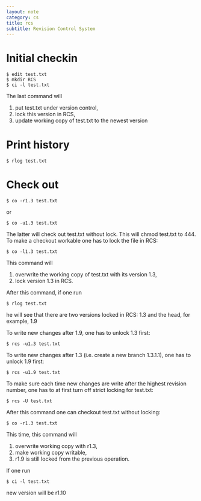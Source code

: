 ```yaml
---
layout: note
category: cs
title: rcs
subtitle: Revision Control System
---
```


Initial checkin
===============

    $ edit test.txt
    $ mkdir RCS
    $ ci -l test.txt

The last command will 

1. put test.txt under version control, 
2. lock this version in RCS,
3. update working copy of test.txt to the newest version


Print history
=============

    $ rlog test.txt

Check out
=========

    $ co -r1.3 test.txt

or

    $ co -u1.3 test.txt

The latter will check out test.txt without lock. This will chmod test.txt to
444. To make a checkout workable one has to lock the file in RCS:

    $ co -l1.3 test.txt

This command will 

1. overwrite the working copy of test.txt with its version 1.3,
2. lock version 1.3 in RCS.

After this command, if one run

    $ rlog test.txt

he will see that there are two versions locked in RCS: 1.3 and the head, for
example, 1.9

To write new changes after 1.9, one has to unlock 1.3 first:

    $ rcs -u1.3 test.txt

To write new changes after 1.3 (i.e. create a new branch 1.3.1.1), one has to
unlock 1.9 first:

    $ rcs -u1.9 test.txt

To make sure each time new changes are write after the highest revision
number, one has to at first turn off strict locking for test.txt:

    $ rcs -U test.txt

After this command one can checkout test.txt without locking:

    $ co -r1.3 test.txt

This time, this command will 

1. overwrite working copy with r1.3, 
2. make working copy writable, 
3. r1.9 is still locked from the previous operation. 

If one run

    $ ci -l test.txt

new version will be r1.10
